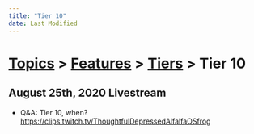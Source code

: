 ```yaml
---
title: "Tier 10"
date: Last Modified
---
```

# [Topics](../../../topics.md) > [Features](../../../topics/features.md) > [Tiers](../../../topics/features/tiers.md) > Tier 10

## August 25th, 2020 Livestream
* Q&A: Tier 10, when? https://clips.twitch.tv/ThoughtfulDepressedAlfalfaOSfrog
